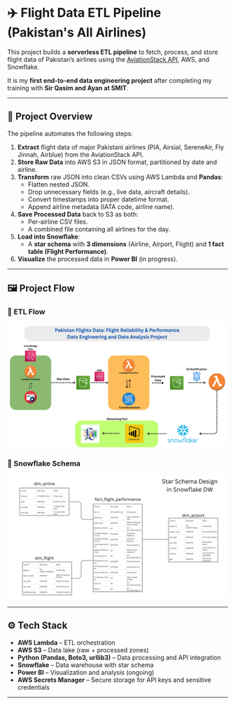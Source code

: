 # ✈️ Flight Data ETL Pipeline (Pakistan's All Airlines)

This project builds a **serverless ETL pipeline** to fetch, process, and store flight data of Pakistan’s airlines using the [AviationStack API](https://aviationstack.com/), AWS, and Snowflake.

It is my **first end-to-end data engineering project** after completing my training with **Sir Qasim and Ayan at SMIT**.

---

## 📌 Project Overview

The pipeline automates the following steps:

1. **Extract** flight data of major Pakistani airlines (PIA, Airsial, SereneAir, Fly Jinnah, Airblue) from the AviationStack API.
2. **Store Raw Data** into AWS S3 in JSON format, partitioned by date and airline.
3. **Transform** raw JSON into clean CSVs using AWS Lambda and **Pandas**:
   - Flatten nested JSON.
   - Drop unnecessary fields (e.g., live data, aircraft details).
   - Convert timestamps into proper datetime format.
   - Append airline metadata (IATA code, airline name).
4. **Save Processed Data** back to S3 as both:
   - Per-airline CSV files.
   - A combined file containing all airlines for the day.
5. **Load into Snowflake**:
   - A **star schema** with **3 dimensions** (Airline, Airport, Flight) and **1 fact table (Flight Performance)**.
6. **Visualize** the processed data in **Power BI** (in progress).

---

## 🖼️ Project Flow

### 🔹 ETL Flow

![Flow Diagram](flow.jpg)

### 🔹 Snowflake Schema

![Snowflake Schema](schema.jpg)

---

## ⚙️ Tech Stack

- **AWS Lambda** – ETL orchestration
- **AWS S3** – Data lake (raw + processed zones)
- **Python (Pandas, Boto3, urllib3)** – Data processing and API integration
- **Snowflake** – Data warehouse with star schema
- **Power BI** – Visualization and analysis (ongoing)
- **AWS Secrets Manager** – Secure storage for API keys and sensitive credentials

---
